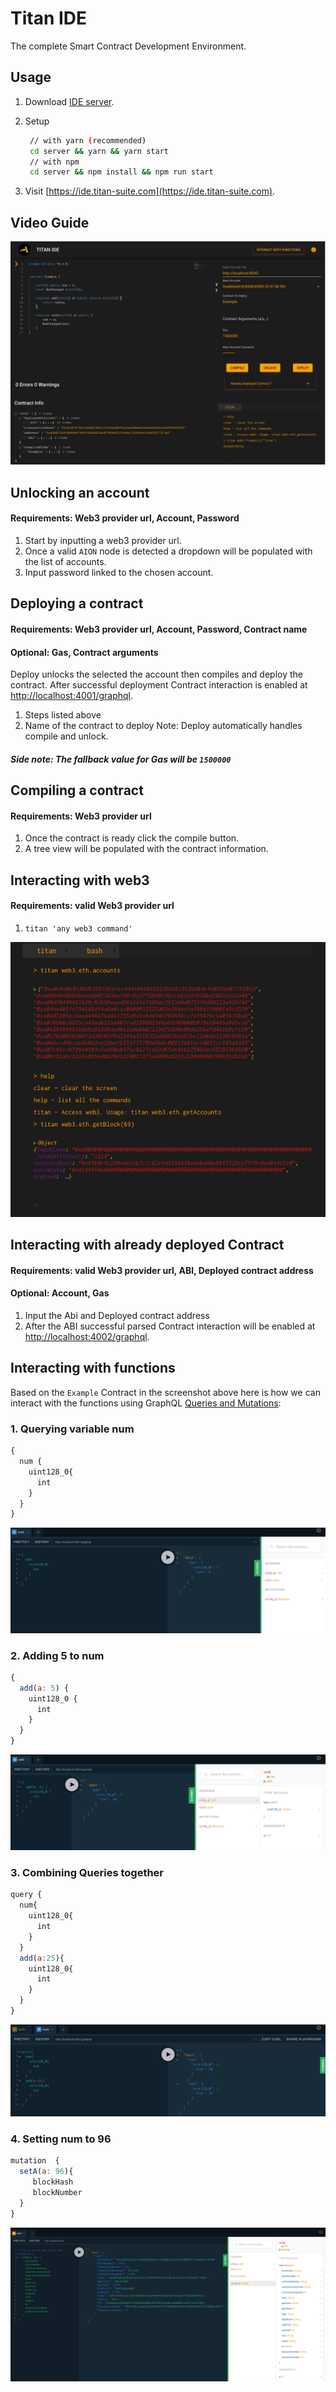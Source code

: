 # Titan IDE

The complete Smart Contract Development Environment.

## Usage

1. Download [IDE server](https://github.com/titan-suite/ide/releases).

2. Setup

   ```sh
    // with yarn (recommended)
    cd server && yarn && yarn start
    // with npm
    cd server && npm install && npm run start
   ```

3. Visit [https://ide.titan-suite.com](https://ide.titan-suite.com).

## Video Guide

[![Titan IDE](images/screenshot.png)](https://www.youtube.com/watch?v=dqfeFvpOUMA 'Titan IDE')

## Unlocking an account

#### Requirements: Web3 provider url, Account, Password

1. Start by inputting a web3 provider url.
2. Once a valid `AION` node is detected a dropdown will be populated with the list of accounts.
3. Input password linked to the chosen account.

## Deploying a contract

#### Requirements: Web3 provider url, Account, Password, Contract name

#### Optional: Gas, Contract arguments

Deploy unlocks the selected the account then compiles and deploy the contract. After successful deployment Contract interaction is enabled at [http://localhost:4001/graphql](http://localhost:4001/graphql).

1. Steps listed above
2. Name of the contract to deploy
   Note: Deploy automatically handles compile and unlock.

##### Side note: The fallback value for Gas will be `1500000`

## Compiling a contract

#### Requirements: Web3 provider url

1. Once the contract is ready click the compile button.
2. A tree view will be populated with the contract information.

## Interacting with web3

#### Requirements: valid Web3 provider url

1. `titan 'any web3 command'`

![Bash](images/bash.png)

## Interacting with already deployed Contract

#### Requirements: valid Web3 provider url, ABI, Deployed contract address

#### Optional: Account, Gas

1. Input the Abi and Deployed contract address
2. After the ABI successful parsed Contract interaction will be enabled at [http://localhost:4002/graphql](http://localhost:4002/graphql).

## Interacting with functions

Based on the `Example` Contract in the screenshot above here is how we can interact with the functions using GraphQL [Queries and Mutations](https://graphql.org/learn/queries/):

### 1. Querying variable num

```javascript
{
  num {
    uint128_0{
      int
    }
  }
}
```

![Num](images/num.png)

### 2. Adding 5 to num

```javascript
{
  add(a: 5) {
    uint128_0 {
      int
    }
  }
}
```

![Add](images/add.png)

### 3. Combining Queries together

```javascript
query {
  num{
    uint128_0{
      int
    }
  }
  add(a:25){
    uint128_0{
      int
    }
  }
}
```

![Combined](images/combined.png)

### 4. Setting num to 96

```javascript
mutation  {
  setA(a: 96){
     blockHash
     blockNumber
  }
}
```

![Set](images/setA.png)
